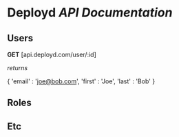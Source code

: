 # Deployd *API Documentation*

## Users

**GET** [api.deployd.com/user/:id]

*returns*

  {
    'email' : 'joe@bob.com',
    'first' : 'Joe',
    'last'  : 'Bob' 
  }

## Roles

## Etc
